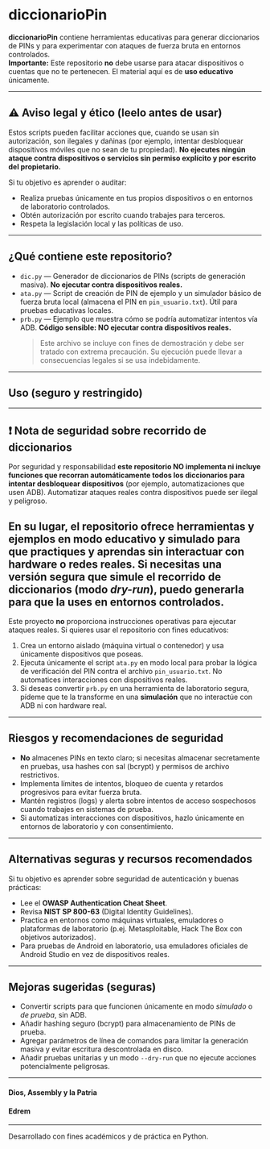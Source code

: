 # diccionarioPin

**diccionarioPin** contiene herramientas educativas para generar diccionarios de PINs y para experimentar con ataques de fuerza bruta en entornos controlados.  
**Importante:** Este repositorio **no** debe usarse para atacar dispositivos o cuentas que no te pertenecen. El material aquí es de **uso educativo** únicamente.

---

## ⚠️ Aviso legal y ético (leelo antes de usar)

Estos scripts pueden facilitar acciones que, cuando se usan sin autorización, son ilegales y dañinas (por ejemplo, intentar desbloquear dispositivos móviles que no sean de tu propiedad). **No ejecutes ningún ataque contra dispositivos o servicios sin permiso explícito y por escrito del propietario.**

Si tu objetivo es aprender o auditar:
- Realiza pruebas únicamente en tus propios dispositivos o en entornos de laboratorio controlados.
- Obtén autorización por escrito cuando trabajes para terceros.
- Respeta la legislación local y las políticas de uso.

---

## ¿Qué contiene este repositorio?

- `dic.py` — Generador de diccionarios de PINs (scripts de generación masiva). **No ejecutar contra dispositivos reales.**
- `ata.py` — Script de creación de PIN de ejemplo y un simulador básico de fuerza bruta local (almacena el PIN en `pin_usuario.txt`). Útil para pruebas educativas locales.
- `prb.py` — Ejemplo que muestra cómo se podría automatizar intentos vía ADB. **Código sensible: NO ejecutar contra dispositivos reales.**
  > Este archivo se incluye con fines de demostración y debe ser tratado con extrema precaución. Su ejecución puede llevar a consecuencias legales si se usa indebidamente.

---

## Uso (seguro y restringido)

---
## ❗ Nota de seguridad sobre recorrido de diccionarios

Por seguridad y responsabilidad **este repositorio NO implementa ni incluye funciones que recorran automáticamente todos los diccionarios para intentar desbloquear dispositivos** (por ejemplo, automatizaciones que usen ADB). Automatizar ataques reales contra dispositivos puede ser ilegal y peligroso.

En su lugar, el repositorio ofrece herramientas y ejemplos **en modo educativo** y **simulado** para que practiques y aprendas sin interactuar con hardware o redes reales. Si necesitas una versión segura que simule el recorrido de diccionarios (modo *dry-run*), puedo generarla para que la uses en entornos controlados.
---



Este proyecto **no** proporciona instrucciones operativas para ejecutar ataques reales. Si quieres usar el repositorio con fines educativos:

1. Crea un entorno aislado (máquina virtual o contenedor) y usa únicamente dispositivos que poseas.
2. Ejecuta únicamente el script `ata.py` en modo local para probar la lógica de verificación del PIN contra el archivo `pin_usuario.txt`. No automatices interacciones con dispositivos reales.
3. Si deseas convertir `prb.py` en una herramienta de laboratorio segura, pídeme que te la transforme en una **simulación** que no interactúe con ADB ni con hardware real.

---

## Riesgos y recomendaciones de seguridad

- **No** almacenes PINs en texto claro; si necesitas almacenar secretamente en pruebas, usa hashes con sal (bcrypt) y permisos de archivo restrictivos.
- Implementa límites de intentos, bloqueo de cuenta y retardos progresivos para evitar fuerza bruta.
- Mantén registros (logs) y alerta sobre intentos de acceso sospechosos cuando trabajes en sistemas de prueba.
- Si automatizas interacciones con dispositivos, hazlo únicamente en entornos de laboratorio y con consentimiento.

---

## Alternativas seguras y recursos recomendados

Si tu objetivo es aprender sobre seguridad de autenticación y buenas prácticas:
- Lee el **OWASP Authentication Cheat Sheet**.
- Revisa **NIST SP 800-63** (Digital Identity Guidelines).
- Practica en entornos como máquinas virtuales, emuladores o plataformas de laboratorio (p.ej. Metasploitable, Hack The Box con objetivos autorizados).
- Para pruebas de Android en laboratorio, usa emuladores oficiales de Android Studio en vez de dispositivos reales.

---

## Mejoras sugeridas (seguras)

- Convertir scripts para que funcionen únicamente en modo *simulado* o *de prueba*, sin ADB.
- Añadir hashing seguro (bcrypt) para almacenamiento de PINs de prueba.
- Agregar parámetros de línea de comandos para limitar la generación masiva y evitar escritura descontrolada en disco.
- Añadir pruebas unitarias y un modo `--dry-run` que no ejecute acciones potencialmente peligrosas.

---

#### Dios, Assembly y la Patria
#### Edrem

---

Desarrollado con fines académicos y de práctica en Python.